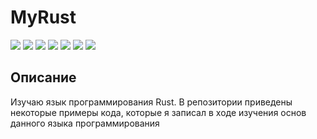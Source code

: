 # MyRust
[![](https://img.shields.io/badge/platforms-All_with_Rust-3778AE.svg)](https://github.com/Zalexanninev15/MyRust)
[![](https://img.shields.io/badge/written_on-Rust-000000.svg?logo=rust)](https://github.com/Zalexanninev15/MyRust)
[![](https://img.shields.io/github/last-commit/Zalexanninev15/MyRust.svg)](https://github.com/Zalexanninev15/MyRust/commits/master)
[![](https://img.shields.io/github/stars/Zalexanninev15/MyRust.svg)](https://github.com/Zalexanninev15/MyRust/stargazers)
[![](https://img.shields.io/github/forks/Zalexanninev15/MyRust.svg)](https://github.com/Zalexanninev15/MyRust/network/members)
[![](https://img.shields.io/badge/license-GPLv3-ligthgreen.svg)](LICENSE)
[![](https://img.shields.io/badge/donate-Buy_Me_a_Coffee-F94400.svg)](https://zalexanninev15.jimdofree.com/buy-me-a-coffee)

## Описание

Изучаю язык программирования Rust. В репозитории приведены некоторые примеры кода, которые я записал в ходе изучения основ данного языка программирования
